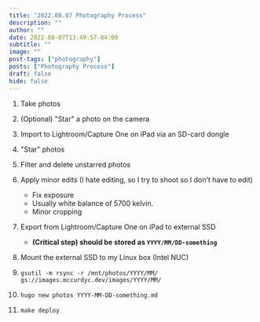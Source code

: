 ```yaml
---
title: "2022.08.07 Photography Process"
description: ""
author: ""
date: 2022-08-07T13:49:57-04:00
subtitle: ""
image: ""
post-tags: ["photography"]
posts: ["Photography Process"]
draft: false
hide: false
---
```


1. Take photos
1. (Optional) "Star" a photo on the camera
1. Import to Lightroom/Capture One on iPad via an SD-card dongle
1. "Star" photos
1. Filter and delete unstarred photos
1. Apply minor edits (I hate editing, so I try to shoot so I don't have to edit)
    - Fix exposure
    - Usually white balance of 5700 kelvin.
    - Minor cropping

1. Export from Lightroom/Capture One on iPad to external SSD
    - **(Critical step) should be stored as `YYYY/MM/DD-something`**

1. Mount the external SSD to my Linux box (Intel NUC)
1. `gsutil -m rsync -r /mnt/photos/YYYY/MM/ gs://images.mccurdyc.dev/images/YYYY/MM/`
1. `hugo new photos YYYY-MM-DD-something.md`
1. `make deploy`
